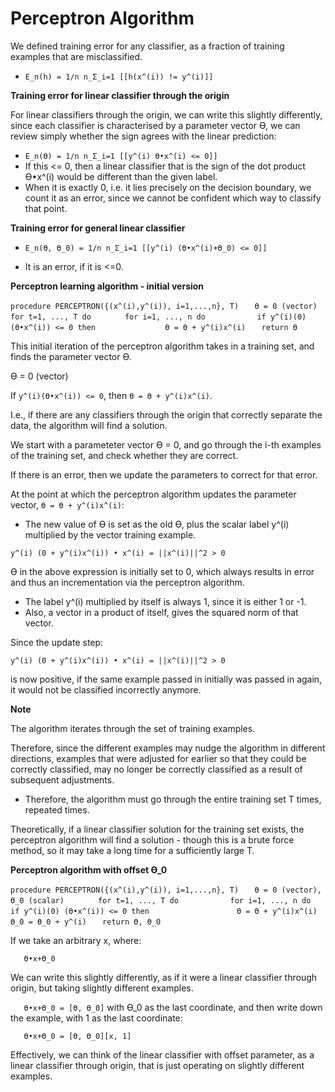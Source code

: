 # Perceptron Algorithm

We defined training error for any classifier, as a fraction of training examples that are misclassified.

- `E_n(h) = 1/n n_Σ_i=1 [[h(x^(i)) != y^(i)]]`

**Training error for linear classifier through the origin**

For linear classifiers through the origin, we can write this slightly differently, since each classifier is characterised by a parameter vector ϴ, we can review simply whether the sign agrees with the linear prediction:

- `E_n(ϴ) = 1/n n_Σ_i=1 [[y^(i) ϴ•x^(i) <= 0]]`
- If this <= 0, then a linear classifier that is the sign of the dot product ϴ•x^(i) would be different than the given label.
- When it is exactly 0, i.e. it lies precisely on the decision boundary, we count it as an error, since we cannot be confident which way to classify that point.

**Training error for general linear classifier**

- `E_n(ϴ, ϴ_0) = 1/n n_Σ_i=1 [[y^(i) (ϴ•x^(i)+ϴ_0) <= 0]]`

- It is an error, if it is <=0.

**Perceptron learning algorithm - initial version**

`procedure PERCEPTRON({(x^(i),y^(i)), i=1,...,n}, T)`
`   ϴ = 0 (vector)`
`   for t=1, ..., T do`
`       for i=1, ..., n do`
`           if y^(i)(0) (ϴ•x^(i)) <= 0 then`
`               ϴ = ϴ + y^(i)x^(i)`
`   return ϴ`

This initial iteration of the perceptron algorithm takes in a training set, and finds the parameter vector ϴ.

ϴ = 0 (vector)

If `y^(i)(ϴ•x^(i)) <= 0`,
then `ϴ = ϴ + y^(i)x^(i)`.

I.e., if there are any classifiers through the origin that correctly separate the data, the algorithm will find a solution.

We start with a parameteter vector ϴ = 0, and go through the i-th examples of the training set, and check whether they are correct.

If there is an error, then we update the parameters to correct for that error.

At the point at which the perceptron algorithm updates the parameter vector, `ϴ = ϴ + y^(i)x^(i)`:

- The new value of ϴ is set as the old ϴ, plus the scalar label y^(i) multiplied by the vector training example.

`y^(i) (0 + y^(i)x^(i)) • x^(i) = ||x^(i)||^2 > 0`

ϴ in the above expression is initially set to 0, which always results in error and thus an incrementation via the perceptron algorithm.

- The label y^(i) multiplied by itself is always 1, since it is either 1 or -1.
- Also, a vector in a product of itself, gives the squared norm of that vector.

Since the update step:

`y^(i) (0 + y^(i)x^(i)) • x^(i) = ||x^(i)||^2 > 0`

is now positive, if the same example passed in initially was passed in again, it would not be classified incorrectly anymore.

**Note**

The algorithm iterates through the set of training examples.

Therefore, since the different examples may nudge the algorithm in different directions, examples that were adjusted for earlier so that they could be correctly classified, may no longer be correctly classified as a result of subsequent adjustments.

- Therefore, the algorithm must go through the entire training set T times, repeated times.

Theoretically, if a linear classifier solution for the training set exists, the perceptron algorithm will find a solution - though this is a brute force method, so it may take a long time for a sufficiently large T.

**Perceptron algorithm with offset ϴ_0**

`procedure PERCEPTRON({(x^(i),y^(i)), i=1,...,n}, T)`
`   ϴ = 0 (vector), ϴ_0 (scalar)`
`       for t=1, ..., T do`
`           for i=1, ..., n do`
`               if y^(i)(0) (ϴ•x^(i)) <= 0 then`
`                   ϴ = ϴ + y^(i)x^(i)`
`                   ϴ_0 = ϴ_0 + y^(i)`
`   return ϴ, ϴ_0`

If we take an arbitrary x, where:

`   ϴ•x+ϴ_0`

We can write this slightly differently, as if it were a linear classifier through origin, but taking slightly different examples.

`   ϴ•x+ϴ_0 = [ϴ, ϴ_0]` with ϴ_0 as the last coordinate, and then write down the example, with 1 as the last coordinate:

`   ϴ•x+ϴ_0 = [ϴ, ϴ_0][x, 1]`

Effectively, we can think of the linear classifier with offset parameter, as a linear classifier through origin, that is just operating on slightly different examples.
